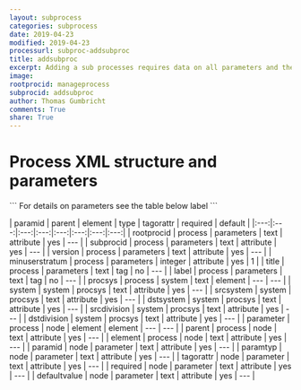 ```yaml
---
layout: subprocess
categories: subprocess
date: 2019-04-23
modified: 2019-04-23
processurl: subproc-addsubproc
title: addsubproc
excerpt: Adding a sub processes requires data on all parameters and their type and default values
image: 
rootprocid: manageprocess
subprocid: addsubproc
author: Thomas Gumbricht
comments: True
share: True
---
```


<h1 class='foot-description'>Process XML structure and parameters</h1>
```
For details on parameters see the table below
<?xml version="1.0" ?>
<process>
  <!--Generated from python-->
  <userproj plotid="yourplotid" projectid="yourprojectid" siteid="yoursiteid" system="systemid" tractid="yourtractid" userid="youruserid"/>
  <period endday="DD" endmonth="MM" endyear="YYYY" seasonendday="DD" seasonendmonth="MM" seasonstartday="DD" seasonstartmonth="MM" startday="DD" startmonth="MM" startyear="YYYY" timestep="timestep"/>
  <parameters minuserstratum="xyz" rootprocid="txtstring" subprocid="txtstring" version="txtstring">
    <title>title</title>
    <label>label</label>
  </parameters>
  <system>
    <procsys dstdivision="txtstring" dstsystem="txtstring" srcdivision="txtstring" srcsystem="txtstring" system="txtstring"/>
  </system>
  <node element="txtstring" parent="txtstring">
    <parameter defaultvalue="txtstring" paramid="txtstring" paramtyp="txtstring" required="txtstring" tagorattr="txtstring"/>
  </node>
</process>
```

| paramid | parent | element | type | tagorattr | required | default |
|:---:|:---:|:---:|:---:|:---:|:---:|:---:|:---:|
| rootprocid | process | parameters | text | attribute | yes | --- |
| subprocid | process | parameters | text | attribute | yes | --- |
| version | process | parameters | text | attribute | yes | --- |
| minuserstratum | process | parameters | integer | attribute | yes | 1 |
| title | process | parameters | text | tag | no | --- |
| label | process | parameters | text | tag | no | --- |
| procsys | process | system | text | element | --- | --- |
| system | system | procsys | text | attribute | yes | --- |
| srcsystem | system | procsys | text | attribute | yes | --- |
| dstsystem | system | procsys | text | attribute | yes | --- |
| srcdivision | system | procsys | text | attribute | yes | --- |
| dstdivision | system | procsys | text | attribute | yes | --- |
| parameter | process | node | element | element | --- | --- |
| parent | process | node | text | attribute | yes | --- |
| element | process | node | text | attribute | yes | --- |
| paramid | node | parameter | text | attribute | yes | --- |
| paramtyp | node | parameter | text | attribute | yes | --- |
| tagorattr | node | parameter | text | attribute | yes | --- |
| required | node | parameter | text | attribute | yes | --- |
| defaultvalue | node | parameter | text | attribute | yes | --- |
